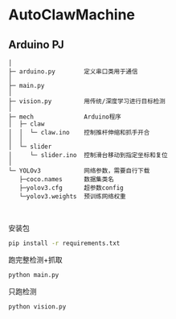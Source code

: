# AutoClawMachine
## Arduino PJ 

```
│
├─ arduino.py        定义串口类用于通信
│  
├─ main.py              
│      
├─ vision.py         用传统/深度学习进行目标检测 
│
├─ mech              Arduino程序
│  ├─ claw
│  │  └─ claw.ino    控制推杆伸缩和抓手开合
│  │      
│  └─ slider
│     └─ slider.ino  控制滑台移动到指定坐标和复位
│          
└─ YOLOv3            网络参数，需要自行下载
   ├─coco.names      数据集类名
   ├─yolov3.cfg      超参数config
   └─yolov3.weights  预训练网络权重
```

<br/>

安装包

```bash
pip install -r requirements.txt
```

跑完整检测+抓取

```bash
python main.py
```

只跑检测

```bash
python vision.py
```


